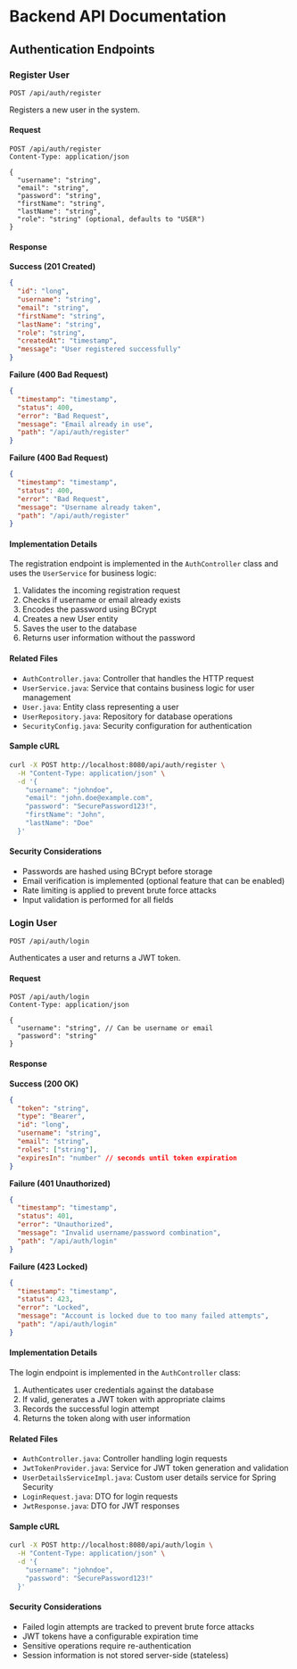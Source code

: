 # Backend API Documentation

## Authentication Endpoints

### Register User
`POST /api/auth/register`

Registers a new user in the system.

#### Request

```http
POST /api/auth/register
Content-Type: application/json

{
  "username": "string",
  "email": "string",
  "password": "string",
  "firstName": "string",
  "lastName": "string",
  "role": "string" (optional, defaults to "USER")
}
```

#### Response

**Success (201 Created)**
```json
{
  "id": "long",
  "username": "string",
  "email": "string",
  "firstName": "string",
  "lastName": "string",
  "role": "string",
  "createdAt": "timestamp",
  "message": "User registered successfully"
}
```

**Failure (400 Bad Request)**
```json
{
  "timestamp": "timestamp",
  "status": 400,
  "error": "Bad Request",
  "message": "Email already in use",
  "path": "/api/auth/register"
}
```

**Failure (400 Bad Request)**
```json
{
  "timestamp": "timestamp",
  "status": 400,
  "error": "Bad Request",
  "message": "Username already taken",
  "path": "/api/auth/register"
}
```

#### Implementation Details

The registration endpoint is implemented in the `AuthController` class and uses the `UserService` for business logic:

1. Validates the incoming registration request
2. Checks if username or email already exists
3. Encodes the password using BCrypt
4. Creates a new User entity
5. Saves the user to the database
6. Returns user information without the password

#### Related Files

- `AuthController.java`: Controller that handles the HTTP request
- `UserService.java`: Service that contains business logic for user management
- `User.java`: Entity class representing a user
- `UserRepository.java`: Repository for database operations
- `SecurityConfig.java`: Security configuration for authentication

#### Sample cURL

```bash
curl -X POST http://localhost:8080/api/auth/register \
  -H "Content-Type: application/json" \
  -d '{
    "username": "johndoe",
    "email": "john.doe@example.com",
    "password": "SecurePassword123!",
    "firstName": "John",
    "lastName": "Doe"
  }'
```

#### Security Considerations

- Passwords are hashed using BCrypt before storage
- Email verification is implemented (optional feature that can be enabled)
- Rate limiting is applied to prevent brute force attacks
- Input validation is performed for all fields

### Login User
`POST /api/auth/login`

Authenticates a user and returns a JWT token.

#### Request

```http
POST /api/auth/login
Content-Type: application/json

{
  "username": "string", // Can be username or email
  "password": "string"
}
```

#### Response

**Success (200 OK)**
```json
{
  "token": "string",
  "type": "Bearer",
  "id": "long",
  "username": "string",
  "email": "string",
  "roles": ["string"],
  "expiresIn": "number" // seconds until token expiration
}
```

**Failure (401 Unauthorized)**
```json
{
  "timestamp": "timestamp",
  "status": 401,
  "error": "Unauthorized",
  "message": "Invalid username/password combination",
  "path": "/api/auth/login"
}
```

**Failure (423 Locked)**
```json
{
  "timestamp": "timestamp",
  "status": 423,
  "error": "Locked",
  "message": "Account is locked due to too many failed attempts",
  "path": "/api/auth/login"
}
```

#### Implementation Details

The login endpoint is implemented in the `AuthController` class:

1. Authenticates user credentials against the database
2. If valid, generates a JWT token with appropriate claims
3. Records the successful login attempt
4. Returns the token along with user information

#### Related Files

- `AuthController.java`: Controller handling login requests
- `JwtTokenProvider.java`: Service for JWT token generation and validation
- `UserDetailsServiceImpl.java`: Custom user details service for Spring Security
- `LoginRequest.java`: DTO for login requests
- `JwtResponse.java`: DTO for JWT responses

#### Sample cURL

```bash
curl -X POST http://localhost:8080/api/auth/login \
  -H "Content-Type: application/json" \
  -d '{
    "username": "johndoe",
    "password": "SecurePassword123!"
  }'
```

#### Security Considerations

- Failed login attempts are tracked to prevent brute force attacks
- JWT tokens have a configurable expiration time
- Sensitive operations require re-authentication
- Session information is not stored server-side (stateless)
